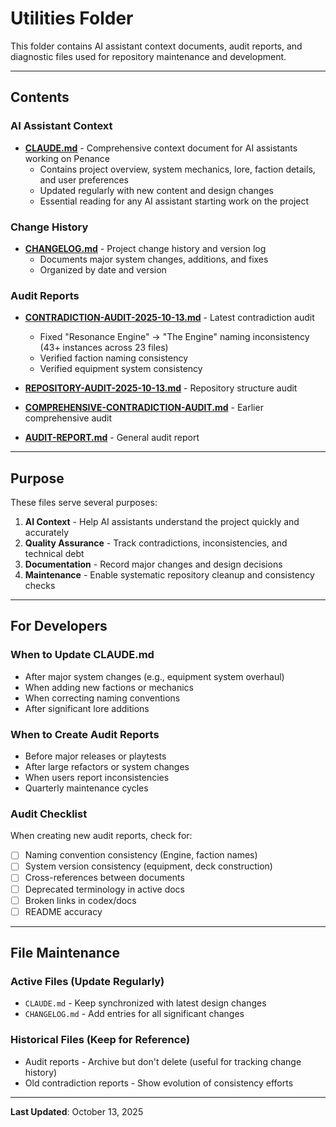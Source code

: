 # Utilities Folder

This folder contains AI assistant context documents, audit reports, and diagnostic files used for repository maintenance and development.

---

## Contents

### AI Assistant Context
- **[CLAUDE.md](CLAUDE.md)** - Comprehensive context document for AI assistants working on Penance
  - Contains project overview, system mechanics, lore, faction details, and user preferences
  - Updated regularly with new content and design changes
  - Essential reading for any AI assistant starting work on the project

### Change History
- **[CHANGELOG.md](CHANGELOG.md)** - Project change history and version log
  - Documents major system changes, additions, and fixes
  - Organized by date and version

### Audit Reports
- **[CONTRADICTION-AUDIT-2025-10-13.md](CONTRADICTION-AUDIT-2025-10-13.md)** - Latest contradiction audit
  - Fixed "Resonance Engine" → "The Engine" naming inconsistency (43+ instances across 23 files)
  - Verified faction naming consistency
  - Verified equipment system consistency

- **[REPOSITORY-AUDIT-2025-10-13.md](REPOSITORY-AUDIT-2025-10-13.md)** - Repository structure audit

- **[COMPREHENSIVE-CONTRADICTION-AUDIT.md](COMPREHENSIVE-CONTRADICTION-AUDIT.md)** - Earlier comprehensive audit

- **[AUDIT-REPORT.md](AUDIT-REPORT.md)** - General audit report

---

## Purpose

These files serve several purposes:

1. **AI Context** - Help AI assistants understand the project quickly and accurately
2. **Quality Assurance** - Track contradictions, inconsistencies, and technical debt
3. **Documentation** - Record major changes and design decisions
4. **Maintenance** - Enable systematic repository cleanup and consistency checks

---

## For Developers

### When to Update CLAUDE.md
- After major system changes (e.g., equipment system overhaul)
- When adding new factions or mechanics
- When correcting naming conventions
- After significant lore additions

### When to Create Audit Reports
- Before major releases or playtests
- After large refactors or system changes
- When users report inconsistencies
- Quarterly maintenance cycles

### Audit Checklist
When creating new audit reports, check for:
- [ ] Naming convention consistency (Engine, faction names)
- [ ] System version consistency (equipment, deck construction)
- [ ] Cross-references between documents
- [ ] Deprecated terminology in active docs
- [ ] Broken links in codex/docs
- [ ] README accuracy

---

## File Maintenance

### Active Files (Update Regularly)
- `CLAUDE.md` - Keep synchronized with latest design changes
- `CHANGELOG.md` - Add entries for all significant changes

### Historical Files (Keep for Reference)
- Audit reports - Archive but don't delete (useful for tracking change history)
- Old contradiction reports - Show evolution of consistency efforts

---

**Last Updated**: October 13, 2025
